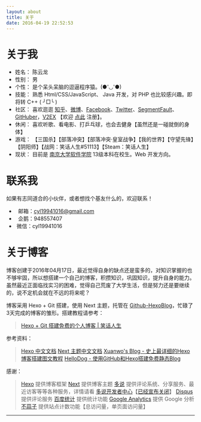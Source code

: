 ```yaml
---
layout: about
title: 关于
date: 2016-04-19 22:52:53
---
```


# 关于我

*   姓名： 陈云龙
*   性别： 男
*   个性： 是个呆头呆脑的逗逼程序猿。(●'◡'●)
*   技能： 熟悉 Html/CSS/JavaScript、 Java 开发，对 PHP 也比较感兴趣。即将转 C++ ( ╯□╰ )
*   社区： 喜欢逛逛 [知乎][6]、[微博][7]、[Facebook][8]、[Twitter][9]、[SegmentFault][14]、[GitHuber][15]，[V2EX][10] 【欢迎 [点此][13] 注册】。
*   休闲： 喜欢听歌、看电影、打乒乓球，也会去健身【虽然还是一碰就倒的身体】
*   游戏： 【三国杀】【部落冲突】【部落冲突·皇室战争】【我的世界】【守望先锋】【阴阳师】【战网：笑话人生#51113】【Steam：笑话人生】
*   现状： 目前是 [南京大学软件学院][1] 13级本科在校生。Web 开发方向。

# 联系我

如果有志同道合的小伙伴，或者想找个基友什么的，欢迎联系！

*   <span class="fa fa-envelope"></span>&nbsp;&nbsp;邮箱：cyl19941016@gmail.com
*   <span class="fa fa-qq"></span>&nbsp;&nbsp;企鹅：948557407
*   <span class="fa fa-wechat"></span>&nbsp;微信：cyl19941016

# 关于博客

博客创建于2016年04月17日，最近觉得自身的缺点还是蛮多的，对知识掌握的也不够牢固，所以想搭建一个自己的博客，积攒知识，巩固知识，提升自身的能力。虽然最近正面临找实习的困难，觉得自己荒废了大学生活，但是努力还是要继续的，说不定机会就在不远的将来呢？

博客采用 Hexo + Git 搭建，使用 Next 主题，托管在 [Github-HexoBlog][2]，忙碌了3天完成的博客的雏形。搭建教程请参考：

> [Hexo + Git 搭建免费的个人博客 | 笑话人生][5]


参考资料：

> [Hexo 中文文档][11]
> [Next 主题中文文档][12]
> [Xuanwo's Blog - 史上最详细的Hexo博客搭建图文教程][3]
> [HelloDog - 使用GitHub和Hexo搭建免费静态Blog][4]

感谢：

> [Hexo][] 提供博客框架
> [Next][] 提供博客主题
> [多说][] 提供评论系统、分享服务、最近访客等等各种服务，详情请看 [多说开发者中心][16]【[已经宣布关闭][17]】
> [Disqus][] 提供评论服务
> [百度统计][] 提供统计功能
> [Google Analytics][] 提供 Google 分析
> [不蒜子][] 提供站点计数功能【总访问量，单页面访问量】

---

[Hexo]: https://hexo.io/zh-cn/ "Hexo"
[Next]: http://theme-next.iissnan.com/ "Next"
[多说]: http://duoshuo.com/ "多说"
[百度统计]: http://tongji.baidu.com/ "百度统计"
[Disqus]: https://disqus.com/ "Disqus"
[Google Analytics]: https://www.google.com/intl/zh-CN/analytics/ "Google Analytics"
[不蒜子]: http://ibruce.info/2015/04/04/busuanzi/ "不蒜子"
[1]: http://software.nju.edu.cn/ "南京大学软件学院"
[2]: https://github.com/cylong1016/HexoBlog "HexoBlog"
[3]: https://xuanwo.org/2015/03/26/hexo-intor/ "Xuanwo's Blog - 史上最详细的Hexo博客搭建图文教程"
[4]: http://wsgzao.github.io/post/hexo-guide/ "HelloDog - 使用GitHub和Hexo搭建免费静态Blog"
[5]: http://www.cylong.com/blog/2016/04/19/hexo-git/ "Hexo + Git 搭建免费的个人博客 | 笑话人生"
[6]: https://www.zhihu.com/people/chen-yun-long-71-29 "陈云龙 - 知乎"
[7]: http://weibo.com/cyl19941016 "笑话人生cylong的微博"
[8]: https://www.facebook.com/people/陈云龙/100007668136606 "陈云龙 - Facebook"
[9]: https://twitter.com/cylong1994 "陈云龙(@cylong1994) | Twitter"
[10]: https://www.v2ex.com/member/cylong "V2EX › cylong"
[11]: https://hexo.io/zh-cn/docs/ "Hexo 中文文档"
[12]: http://theme-next.iissnan.com/ "Next主题中文文档"
[13]: http://www.v2ex.com/?r=cylong "V2EX"
[14]: https://segmentfault.com/u/cylong "笑话人生 - SegmentFault"
[15]: http://ask.githuber.cn/users/cylong1016/activity "Ask.GitHuber.cn"
[16]: http://dev.duoshuo.com/docs "多说开发者中心"
[17]: http://dev.duoshuo.com/threads/58d1169ae293b89a20c57241 "重要通知: 多说即将关闭"
